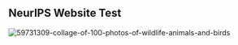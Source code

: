 ## NeurIPS Website Test



![59731309-collage-of-100-photos-of-wildlife-animals-and-birds](https://user-images.githubusercontent.com/47699064/130705271-37266e74-f939-407b-8627-ab36d809593c.jpg)

